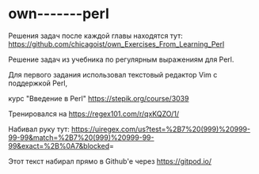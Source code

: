 # own-------perl
Решения задач после каждой главы находятся тут: <https://github.com/chicagoist/own_Exercises_From_Learning_Perl>


Решение задач из учебника по регулярным выражениям для Perl.

Для первого задания использовал текстовый редактор Vim с поддержкой Perl,

курс "Введение в Perl" <https://stepik.org/course/3039>

Тренировался на <https://regex101.com/r/qxKQZO/1/>

Набивал руку тут: <https://uiregex.com/us?test=%2B7%20(999)%20999-99-99&match=%2B7%20(999)%20999-99-99&exact=%2B%0A7&blocked>=

Этот текст набирал прямо в Github'е через <https://gitpod.io/>
